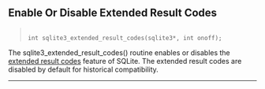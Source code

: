 ## Enable Or Disable Extended Result Codes




> ```
> 
> int sqlite3_extended_result_codes(sqlite3*, int onoff);
> 
> ```



The sqlite3\_extended\_result\_codes() routine enables or disables the
[extended result codes](rescode.html#extrc) feature of SQLite. The extended result
codes are disabled by default for historical compatibility.




---


